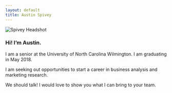 ```yaml
---
layout: default
title: Austin Spivey
---
```


![Spivey Headshot](/assets/IMG_1278.jpg)

### Hi! I’m Austin.

I am a senior at the University of North Carolina Wilmington. I am graduating in May 2018.

I am seeking out opportunities to start a career in business analysis and marketing research.

We should talk! I would love to show you what I can bring to your team.
